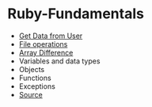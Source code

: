 # Ruby-Fundamentals

* [Get Data from User](https://github.com/pratham87/Ruby-Fundamentals/blob/master/GetUserData.rb)
* [File operations](https://github.com/pratham87/Ruby-Fundamentals/blob/master/FileUtils.rb)
* [Array Difference](https://github.com/pratham87/Ruby-Fundamentals/blob/master/ArrayDiff.rb)
* Variables and data types
* Objects
* Functions
* Exceptions
* [Source](http://www.newthinktank.com/2015/02/ruby-programming-tutorial/)
